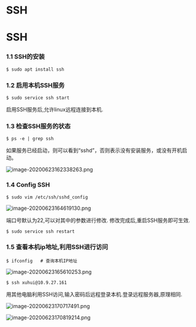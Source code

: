 # SSH 

# SSH

### 1.1 SSH的安装

```
$ sudo apt install ssh
```

### 1.2 启用本机SSH服务

```
$ sudo service ssh start
```

启用SSH服务后,允许linux远程连接到本机.

### 1.3 检查SSH服务的状态

```
$ ps -e | grep ssh
```

如果服务已经启动，则可以看到“sshd”，否则表示没有安装服务，或没有开机启动。

![image-20200623162338263.png](https://github.com/chang1995/Learning_Notes/blob/master/picture_library/image-20200623162338263.png?raw=true)

### 1.4 Config SSH

```
$ sudo vim /etc/ssh/sshd_config
```

![image-20200623164619130.png](https://github.com/chang1995/Learning_Notes/blob/master/picture_library/image-20200623164619130.png?raw=true)

端口号默认为22,可以对其中的参数进行修改. 修改完成后,重启SSH服务即可生效.

```
$ sudo service ssh restart
```

### 1.5 查看本机ip地址,利用SSH进行访问

```
$ ifconfig   # 查询本机IP地址
```

![image-20200623165610253.png](https://github.com/chang1995/Learning_Notes/blob/master/picture_library/image-20200623165610253.png?raw=true)

```
$ ssh xuhui@10.9.27.161
```

用其他电脑利用SSH访问,输入密码后远程登录本机.登录远程服务器,原理相同.

![image-20200623170717491.png](https://github.com/chang1995/Learning_Notes/blob/master/picture_library/image-20200623170717491.png?raw=true)

![image-20200623170819214.png](https://github.com/chang1995/Learning_Notes/blob/master/picture_library/image-20200623170819214.png?raw=true)